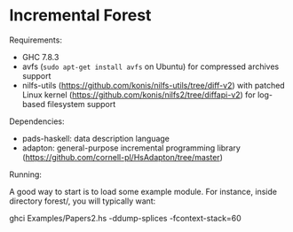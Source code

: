 Incremental Forest
======

Requirements:
*	GHC 7.8.3
*	avfs (`sudo apt-get install avfs` on Ubuntu) for compressed archives support
*	nilfs-utils (https://github.com/konis/nilfs-utils/tree/diff-v2) with patched Linux kernel (https://github.com/konis/nilfs2/tree/diffapi-v2) for log-based filesystem support

Dependencies:
*	pads-haskell: data description language
*	adapton: general-purpose incremental programming library (https://github.com/cornell-pl/HsAdapton/tree/master)

Running:

A good way to start is to load some example module. For instance, inside directory forest/, you will typically want:

ghci Examples/Papers2.hs -ddump-splices -fcontext-stack=60
